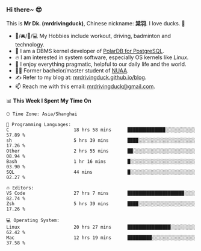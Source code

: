 ### Hi there~ 😎

This is **Mr Dk. (mrdrivingduck)**, Chinese nickname: **棠羽**. I love ducks. 🦆

- 💪/🚘/🏸/💻 My Hobbies include workout, driving, badminton and technology.
- 🍊 I am a DBMS kernel developer of [PolarDB for PostgreSQL](https://github.com/ApsaraDB/PolarDB-for-PostgreSQL).
- 🔥 I am interested in system software, especially OS kernels like *Linux*.
- 🔧 I enjoy everything pragmatic, helpful to our daily life and the world.
- 👨‍🎓 Former bachelor/master student of [NUAA](https://en.wikipedia.org/wiki/Nanjing_University_of_Aeronautics_and_Astronautics).
- ✍ Refer to my blog at: [mrdrivingduck.github.io/blog](https://mrdrivingduck.github.io/blog/).
- 📫 Reach me with this email: [mrdrivingduck@gmail.com](mailto:mrdrivingduck@gmail.com).

<!--START_SECTION:waka-->
📊 **This Week I Spent My Time On** 

```text
🕑︎ Time Zone: Asia/Shanghai

💬 Programming Languages: 
C                        18 hrs 58 mins      ██████████████░░░░░░░░░░░   57.89 % 
sh                       5 hrs 39 mins       ████░░░░░░░░░░░░░░░░░░░░░   17.26 % 
Other                    2 hrs 55 mins       ██░░░░░░░░░░░░░░░░░░░░░░░   08.94 % 
Bash                     1 hr 16 mins        █░░░░░░░░░░░░░░░░░░░░░░░░   03.90 % 
SQL                      44 mins             █░░░░░░░░░░░░░░░░░░░░░░░░   02.27 % 

🔥 Editors: 
VS Code                  27 hrs 7 mins       █████████████████████░░░░   82.74 % 
Zsh                      5 hrs 39 mins       ████░░░░░░░░░░░░░░░░░░░░░   17.26 % 

💻 Operating System: 
Linux                    20 hrs 27 mins      ████████████████░░░░░░░░░   62.42 % 
Mac                      12 hrs 19 mins      █████████░░░░░░░░░░░░░░░░   37.58 % 
```


<!--END_SECTION:waka-->

<!-- ![Mr Dk.'s GitHub Stats](https://github-readme-stats.vercel.app/api?username=mrdrivingduck&count_private&show_icons=true&theme=buefy) -->

<!-- ![Most Used Languages](https://github-readme-stats.vercel.app/api/top-langs/?username=mrdrivingduck&exclude_repo=mips32-CPU,snort-tcp-socket&theme=buefy&layout=compact&langs_count=10) -->


<!--
**mrdrivingduck/mrdrivingduck** is a ✨ _special_ ✨ repository because its `README.md` (this file) appears on your GitHub profile.

Here are some ideas to get you started:

- 🔭 I’m currently working on ...
- 🌱 I’m currently learning ...
- 👯 I’m looking to collaborate on ...
- 🤔 I’m looking for help with ...
- 💬 Ask me about ...
- 📫 How to reach me: ...
- 😄 Pronouns: ...
- ⚡ Fun fact: ...
-->
